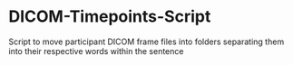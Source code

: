 # DICOM-Timepoints-Script
Script to move participant DICOM frame files into folders separating them into their respective words within the sentence
